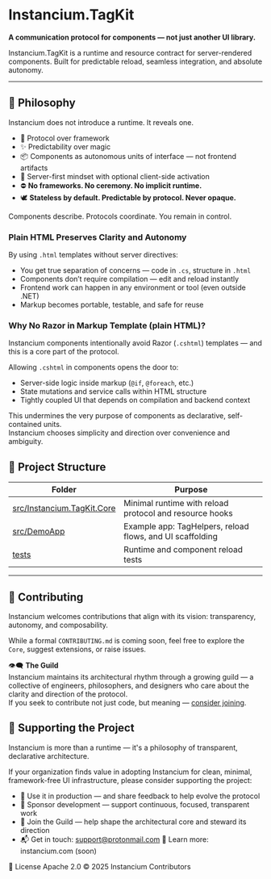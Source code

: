 # Instancium.TagKit

**A communication protocol for components — not just another UI library.**

Instancium.TagKit is a runtime and resource contract for server-rendered components. Built for predictable reload, seamless integration, and absolute autonomy.

---

## 🌌 Philosophy

Instancium does not introduce a runtime. It reveals one.

- 🧠 Protocol over framework  
- ✨ Predictability over magic  
- 📦 Components as autonomous units of interface — not frontend artifacts  
- 🤝 Server-first mindset with optional client-side activation
- ⛔ **No frameworks. No ceremony. No implicit runtime.**  
- 🕊️ **Stateless by default. Predictable by protocol. Never opaque.**

Components describe. Protocols coordinate. You remain in control.

### Plain HTML Preserves Clarity and Autonomy

By using `.html` templates without server directives:

- You get true separation of concerns — code in `.cs`, structure in `.html`
- Components don’t require compilation — edit and reload instantly
- Frontend work can happen in any environment or tool (even outside .NET)
- Markup becomes portable, testable, and safe for reuse

### Why No Razor in Markup Template (plain HTML)?

Instancium components intentionally avoid Razor (`.cshtml`) templates — and this is a core part of the protocol.

Allowing `.cshtml` in components opens the door to:

- Server-side logic inside markup (`@if`, `@foreach`, etc.)
- State mutations and service calls within HTML structure
- Tightly coupled UI that depends on compilation and backend context

This undermines the very purpose of components as declarative, self-contained units.  
Instancium chooses simplicity and direction over convenience and ambiguity.

## 🧱 Project Structure

| Folder | Purpose |
|--------|---------|
| [src/Instancium.TagKit.Core](./src/Instancium.TagKit.Core) | Minimal runtime with reload protocol and resource hooks |
| [src/DemoApp](./src/DemoApp) | Example app: TagHelpers, reload flows, and UI scaffolding |
| [tests](./tests) | Runtime and component reload tests |

---

## 🤝 Contributing

Instancium welcomes contributions that align with its vision: transparency, autonomy, and composability.

While a formal `CONTRIBUTING.md` is coming soon, feel free to explore the `Core`, suggest extensions, or raise issues.

👁️‍🗨️ **The Guild**  
Instancium maintains its architectural rhythm through a growing guild — a collective of engineers, philosophers, and designers who care about the clarity and direction of the protocol.  
If you seek to contribute not just code, but meaning — [consider joining](https://instancium.com/#guild).

## 🏢 Supporting the Project
Instancium is more than a runtime — it's a philosophy of transparent, declarative architecture.

If your organization finds value in adopting Instancium for clean, minimal, framework-free UI infrastructure, please consider supporting the project:

- 💼 Use it in production — and share feedback to help evolve the protocol
- 🤝 Sponsor development — support continuous, focused, transparent work
- 🌱 Join the Guild — help shape the architectural core and steward its direction
- 📬 Get in touch: support@protonmail.com 🧭 Learn more: instancium.com (soon)

📄 License
Apache 2.0 © 2025 Instancium Contributors


